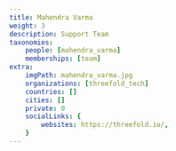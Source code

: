 ```yaml
---
title: Mahendra Varma
weight: 3
description: Support Team
taxonomies:
    people: [mahendra_varma]
    memberships: [team]
extra:
    imgPath: mahendra_varma.jpg
    organizations: [threefold_tech]
    countries: []
    cities: []
    private: 0
    socialLinks: {
        websites: https://threefold.io/,
    }
---
```


<!--

Tech enthusiast with a passion for photography.

--!>